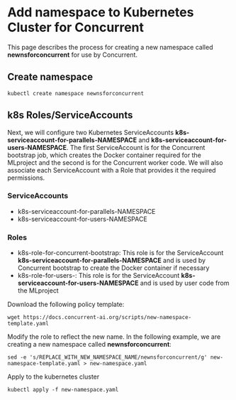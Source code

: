 # Add namespace to Kubernetes Cluster for Concurrent

This page describes the process for creating a new namespace called **newnsforconcurrent** for use by Concurrent.

## Create namespace

```
kubectl create namespace newnsforconcurrent
```

## k8s Roles/ServiceAccounts

Next, we will configure two Kubernetes ServiceAccounts **k8s-serviceaccount-for-parallels-NAMESPACE** and **k8s-serviceaccount-for-users-NAMESPACE**. The first ServiceAccount is for the Concurrent bootstrap job, which creates the Docker container required for the MLproject and the second is for the Concurrent worker code. We will also associate each ServiceAccount with a Role that provides it the required permissions.

### ServiceAccounts

- k8s-serviceaccount-for-parallels-NAMESPACE
- k8s-serviceaccount-for-users-NAMESPACE

### Roles

- k8s-role-for-concurrent-bootstrap: This role is for the ServiceAccount **k8s-serviceaccount-for-parallels-NAMESPACE** and is used by Concurrent bootstrap to create the Docker container if necessary
- k8s-role-for-users-<namespace>: This role is for the ServiceAccount **k8s-serviceaccount-for-users-NAMESPACE** and is used by user code from the MLproject

Download the following policy template:

```
wget https://docs.concurrent-ai.org/scripts/new-namespace-template.yaml
```

Modify the role to reflect the new name. In the following example, we are creating a new namespace called **newnsforconcurrent**:
```
sed -e 's/REPLACE_WITH_NEW_NAMESPACE_NAME/newnsforconcurrent/g' new-namespace-template.yaml > new-namespace.yaml
```

Apply to the kubernetes cluster

```
kubectl apply -f new-namespace.yaml
```

